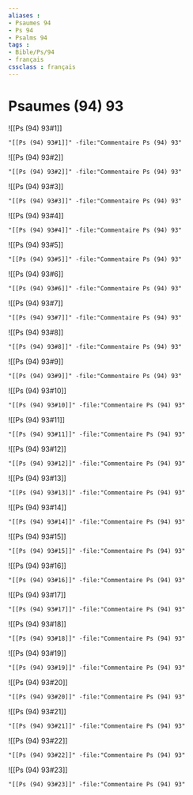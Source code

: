 ```yaml
---
aliases : 
- Psaumes 94
- Ps 94
- Psalms 94
tags : 
- Bible/Ps/94
- français
cssclass : français
---
```


# Psaumes (94) 93

![[Ps (94) 93#1]]

```query
"[[Ps (94) 93#1]]" -file:"Commentaire Ps (94) 93"
```

![[Ps (94) 93#2]]

```query
"[[Ps (94) 93#2]]" -file:"Commentaire Ps (94) 93"
```

![[Ps (94) 93#3]]

```query
"[[Ps (94) 93#3]]" -file:"Commentaire Ps (94) 93"
```

![[Ps (94) 93#4]]

```query
"[[Ps (94) 93#4]]" -file:"Commentaire Ps (94) 93"
```

![[Ps (94) 93#5]]

```query
"[[Ps (94) 93#5]]" -file:"Commentaire Ps (94) 93"
```

![[Ps (94) 93#6]]

```query
"[[Ps (94) 93#6]]" -file:"Commentaire Ps (94) 93"
```

![[Ps (94) 93#7]]

```query
"[[Ps (94) 93#7]]" -file:"Commentaire Ps (94) 93"
```

![[Ps (94) 93#8]]

```query
"[[Ps (94) 93#8]]" -file:"Commentaire Ps (94) 93"
```

![[Ps (94) 93#9]]

```query
"[[Ps (94) 93#9]]" -file:"Commentaire Ps (94) 93"
```

![[Ps (94) 93#10]]

```query
"[[Ps (94) 93#10]]" -file:"Commentaire Ps (94) 93"
```

![[Ps (94) 93#11]]

```query
"[[Ps (94) 93#11]]" -file:"Commentaire Ps (94) 93"
```

![[Ps (94) 93#12]]

```query
"[[Ps (94) 93#12]]" -file:"Commentaire Ps (94) 93"
```

![[Ps (94) 93#13]]

```query
"[[Ps (94) 93#13]]" -file:"Commentaire Ps (94) 93"
```

![[Ps (94) 93#14]]

```query
"[[Ps (94) 93#14]]" -file:"Commentaire Ps (94) 93"
```

![[Ps (94) 93#15]]

```query
"[[Ps (94) 93#15]]" -file:"Commentaire Ps (94) 93"
```

![[Ps (94) 93#16]]

```query
"[[Ps (94) 93#16]]" -file:"Commentaire Ps (94) 93"
```

![[Ps (94) 93#17]]

```query
"[[Ps (94) 93#17]]" -file:"Commentaire Ps (94) 93"
```

![[Ps (94) 93#18]]

```query
"[[Ps (94) 93#18]]" -file:"Commentaire Ps (94) 93"
```

![[Ps (94) 93#19]]

```query
"[[Ps (94) 93#19]]" -file:"Commentaire Ps (94) 93"
```

![[Ps (94) 93#20]]

```query
"[[Ps (94) 93#20]]" -file:"Commentaire Ps (94) 93"
```

![[Ps (94) 93#21]]

```query
"[[Ps (94) 93#21]]" -file:"Commentaire Ps (94) 93"
```

![[Ps (94) 93#22]]

```query
"[[Ps (94) 93#22]]" -file:"Commentaire Ps (94) 93"
```

![[Ps (94) 93#23]]

```query
"[[Ps (94) 93#23]]" -file:"Commentaire Ps (94) 93"
```

